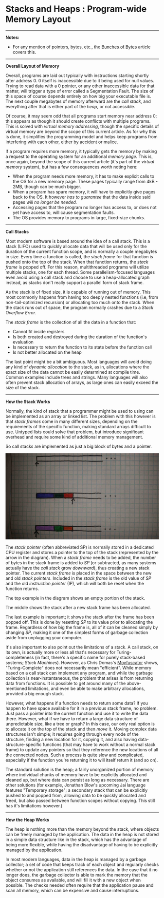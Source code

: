 # Stacks and Heaps : Program-wide Memory Layout

---

**Notes:**
* For any mention of pointers, bytes, etc., the [Bunches of Bytes](bunchesofbytes.md) article covers this.

---

**Overall Layout of Memory**

Overall, programs are laid out typically with instructions starting shortly after address 0. 0 itself is inaccessible due to it being used for null values. Trying to read data with a 0 pointer, or any other inaccessible data for that matter, will trigger a type of error called a Segmentation Fault. The size of this space of course depends entirely on how big your executable file is. The next couple megabytes of memory afterward are the *call stack*, and everything after that is either part of the *heap*, or not accessible.

Of course, it may seem odd that all programs start memory near address 0; this appears as though it should create conflicts with multiple programs. This is solved with *virtual memory addressing*, though the specific details of virtual memory are beyond the scope of this current article. As for why this is done, it simplifies the programming model and helps keep programs from interfering with each other, either by accident or malice.

If a program requires more memory, it typically gets the memory by making a request to the operating system for an additional *memory page.* This is, once again, beyond the scope of this current article (it's part of the *virtual memory* system), but has a few consequences worth noting here:
  * When the program needs more memory, it has to make explicit calls to the OS for a new memory page. These pages typically range from 4kB - 2MB, though can be much bigger.
  * When a program has spare memory, it will have to explicitly give pages back to the OS. It however *has to guarantee* that the data inside said pages *will no longer be needed.*
  * Accessing pages that the program no longer has access to, or does not yet have access to, will cause segmentation faults.
  * The OS provides memory to programs in large, fixed-size chunks.

---

**Call Stacks**

Most modern software is based around the idea of a call stack. This is a stack (LIFO) used to quickly allocate data that will be used only for the duration of the current function scope, and is normally a couple megabytes in size. Every time a function is called, the *stack frame* for that function is pushed onto the top of the stack. When that function returns, the *stack frame* is popped off. For this reason, multithreaded programs will utilize multiple stacks, one for each thread. Some parallelism-focused languages even avoid using a call stack and choose to use a heap-allocated graph instead, as stacks don't really support a parallel form of stack frame.

As the stack is of fixed size, it is capable of running out of memory. This most commonly happens from having too deeply nested functions (i.e, from non-tail-optimized recursion) or allocating too much onto the stack. When the stack runs out of space, the program normally crashes due to a *Stack Overflow Error.*

The *stack frame* is the collection of all the data in a function that:
  * Cannot fit inside registers
  * Is both created and destroyed during the duration of the function's evaluation
  * Is necessary to return the function to its state before the function call
  * Is not better allocated on the heap

The last point might be a bit ambiguous. Most languages will avoid doing any kind of *dynamic allocation* to the stack, as in, allocations where the exact size of the data cannot be easily determined at compile time. Common examples include trees and strings. Many languages will also often prevent stack allocation of arrays, as large ones can easily exceed the size of the stack.

---

**How the Stack Works**

Normally, the kind of stack that a programmer might be used to using can be implemented as an array or linked list. The problem with this however is that *stack frames* come in many different sizes, depending on the requirements of the specific function, making standard arrays difficult to use. Untyped lists could solve that problem, but introduce significant overhead and require some kind of additional memory management.

So call stacks are implemented as just a big block of bytes and a pointer.

![Call Stacks](../../images/stacklayout.jpg)

The *stack pointer* (often abbreviated SP) is normally stored in a dedicated CPU register and stores a pointer to the top of the stack (represented by the arrow in the diagram). When a *stack frame* needs to be added, the number of bytes in the stack frame is added to *SP* (or subtracted, as many systems actually have the *call stack* grow *downward*), thus creating a new stack pointer. The current *stack frame* is placed in the space between the new and old *stack pointers*. Included in the *stack frame* is the old value of *SP* and the old *instruction pointer* (IP), which will both be reset when the function returns.

The top example in the diagram shows an empty portion of the stack.

The middle shows the stack after a new stack frame has been allocated.

The last example is important; it shows the stack after the frame has been popped off. This is done by resetting *SP* to its value prior to allocating the frame. Regardless of how big the frame is, all of it can be cleaned simply by changing *SP*, making it one of the simplest forms of garbage collection aside from unplugging your computer.

It's also important to also point out the limitations of a stack. A call stack, on its own, is actually more or less all that's necessary for Turing-completeness (in fact, there's a specific name for purely stack-based systems; *Stack Machines*). However, as Chris Domas's [Movfuscator](https://github.com/xoreaxeaxeax/movfuscator) shows, "Turing-Complete" does not necessarily mean "efficient". While memory based on a call stack can implement any program, and while the garbage collection is near-instantaneous, the problem that arises is from returning data from functions. It is possible to get around many of the above-mentioned limitations, and even be able to make arbitrary allocations, provided a big enough stack.

However, what happens if a function needs to return some data? If you happen to have space available for it in a previous stack frame, no problem. Just pass a pointer into the current function and use it to write the data there. However, what if we have to return a large data structure of unpredictable size, like a tree or graph? In this case, our only real option is to allocate it on the top of the stack and then *move* it. Moving complex data structures isn't simple; it requires going through every node of the structure, finding a new location for it, copying it, and also having data-structure-specific functions (that may have to work without a normal stack frame) to update any pointers so that they reference the new locations of all the connected nodes. Such a process is quite slow and complicated, especially if the function you're returning it to will itself return it (and so on).

The standard solution is the heap; a fairly unorganized portion of memory where individual chunks of memory have to be explicitly allocated and cleaned up, but where data can persist as long as necessary. There are other solutions (for example, Jonathan Blow's upcoming Jai language features "Temporary storage"; a secondary stack that can be explicitly pushed to and popped from, allowing data to be quickly allocated and freed, but also passed between function scopes without copying. This still has it's limitations however.)

---

**How the Heap Works**

The heap is nothing more than the memory beyond the stack, where objects can be freely managed by the application. The data in the heap is not stored in a simple data structure like in the stack, which has the advantage of being more flexible, while having the disadvantage of having to be explicitly managed by the application.

In most modern languages, data in the heap is managed by a garbage collector; a set of code that keeps track of each object and regularly checks whether or not the application still references the data. In the case that it no longer does, the garbage collector is able to mark the memory that the object consumes as available, and will fill it with a new object when possible. The checks needed often require that the application pause and scan all memory, which can be expensive and cause interruptions.

